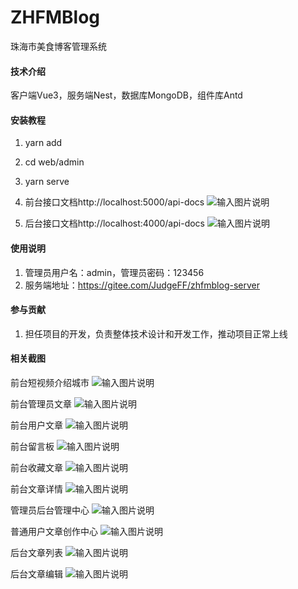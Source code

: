 # ZHFMBlog
珠海市美食博客管理系统

#### 技术介绍
客户端Vue3，服务端Nest，数据库MongoDB，组件库Antd

#### 安装教程

1.  yarn add
2.  cd web/admin
3.  yarn serve
4.  前台接口文档http://localhost:5000/api-docs
    ![输入图片说明](images/11.png)

5.  后台接口文档http://localhost:4000/api-docs
    ![输入图片说明](images/12.png)

#### 使用说明

1.  管理员用户名：admin，管理员密码：123456
2.  服务端地址：https://gitee.com/JudgeFF/zhfmblog-server

#### 参与贡献

1.  担任项目的开发，负责整体技术设计和开发工作，推动项目正常上线

#### 相关截图

前台短视频介绍城市
![输入图片说明](images/1.png)

前台管理员文章
![输入图片说明](images/2.png)

前台用户文章
![输入图片说明](images/3.png)

前台留言板
![输入图片说明](images/4.png)

前台收藏文章
![输入图片说明](images/5.png)

前台文章详情
![输入图片说明](images/6.png)

管理员后台管理中心
![输入图片说明](images/7.png)

普通用户文章创作中心
![输入图片说明](images/8.png)

后台文章列表
![输入图片说明](images/9.png)

后台文章编辑
![输入图片说明](images/10.png)